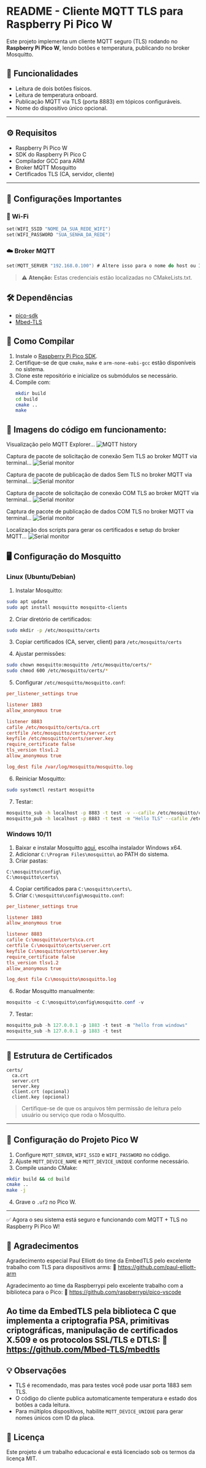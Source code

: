 # README - Cliente MQTT TLS para Raspberry Pi Pico W

Este projeto implementa um cliente MQTT seguro (TLS) rodando no **Raspberry Pi Pico W**, lendo botões e temperatura, publicando no broker Mosquitto.

## 🔹 Funcionalidades

* Leitura de dois botões físicos.
* Leitura de temperatura onboard.
* Publicação MQTT via TLS (porta 8883) em tópicos configuráveis.
* Nome do dispositivo único opcional.

---

## ⚙️ Requisitos

* Raspberry Pi Pico W
* SDK do Raspberry Pi Pico C
* Compilador GCC para ARM
* Broker MQTT Mosquitto
* Certificados TLS (CA, servidor, cliente)

---
## 🔧 Configurações Importantes

### 🔐 Wi-Fi
```c
set(WIFI_SSID "NOME_DA_SUA_REDE_WIFI")
set(WIFI_PASSWORD "SUA_SENHA_DA_REDE")
```

### ☁️ Broker MQTT
```c
set(MQTT_SERVER "192.168.0.100") # Altere isso para o nome do host ou IP do seu servidor MQTT

```
> ⚠️ **Atenção:** Estas credenciais estão localizadas no CMakeLists.txt.


## 🛠️ Dependências
- [pico-sdk](https://github.com/raspberrypi/pico-sdk)
- [Mbed-TLS](https://github.com/Mbed-TLS/mbedtls)


## 🚀 Como Compilar

1. Instale o [Raspberry Pi Pico SDK](https://github.com/raspberrypi/pico-sdk).
2. Certifique-se de que `cmake`, `make` e `arm-none-eabi-gcc` estão disponíveis no sistema.
3. Clone este repositório e inicialize os submódulos se necessário.
4. Compile com:
   ```bash
   mkdir build
   cd build
   cmake ..
   make
   ```

## 📡 Imagens do código em funcionamento:

Visualização pelo MQTT Explorer...
![MQTT history](images/01.png)

Captura de pacote de solicitação de conexão Sem TLS ao broker MQTT via terminal...
![Serial monitor](images/02.png)

Captura de pacote de publicação de dados Sem TLS no broker MQTT via terminal...
![Serial monitor](images/03.png)

Captura de pacote de solicitação de conexão COM TLS ao broker MQTT via terminal...
![Serial monitor](images/04.png)

Captura de pacote de publicação de dados COM TLS no broker MQTT via terminal...
![Serial monitor](images/05.png)

Localização dos scripts para gerar os certificados e setup do broker MQTT...
![Serial monitor](images/06.png)

## 🖥️ Configuração do Mosquitto

### Linux (Ubuntu/Debian)

1. Instalar Mosquitto:

```bash
sudo apt update
sudo apt install mosquitto mosquitto-clients
```

2. Criar diretório de certificados:

```bash
sudo mkdir -p /etc/mosquitto/certs
```

3. Copiar certificados (CA, server, client) para `/etc/mosquitto/certs`

4. Ajustar permissões:

```bash
sudo chown mosquitto:mosquitto /etc/mosquitto/certs/*
sudo chmod 600 /etc/mosquitto/certs/*
```

5. Configurar `/etc/mosquitto/mosquitto.conf`:

```conf
per_listener_settings true

listener 1883
allow_anonymous true

listener 8883
cafile /etc/mosquitto/certs/ca.crt
certfile /etc/mosquitto/certs/server.crt
keyfile /etc/mosquitto/certs/server.key
require_certificate false
tls_version tlsv1.2
allow_anonymous true

log_dest file /var/log/mosquitto/mosquitto.log
```

6. Reiniciar Mosquitto:

```bash
sudo systemctl restart mosquitto
```

7. Testar:

```bash
mosquitto_sub -h localhost -p 8883 -t test -v --cafile /etc/mosquitto/certs/ca.crt
mosquitto_pub -h localhost -p 8883 -t test -m "Hello TLS" --cafile /etc/mosquitto/certs/ca.crt
```

### Windows 10/11

1. Baixar e instalar Mosquitto [aqui](https://mosquitto.org/download/), escolha instalador Windows x64.
2. Adicionar `C:\Program Files\mosquitto\` ao PATH do sistema.
3. Criar pastas:

```
C:\mosquitto\config\
C:\mosquitto\certs\
```

4. Copiar certificados para `C:\mosquitto\certs\`.
5. Criar `C:\mosquitto\config\mosquitto.conf`:

```conf
per_listener_settings true

listener 1883
allow_anonymous true

listener 8883
cafile C:\mosquitto\certs\ca.crt
certfile C:\mosquitto\certs\server.crt
keyfile C:\mosquitto\certs\server.key
require_certificate false
tls_version tlsv1.2
allow_anonymous true

log_dest file C:\mosquitto\mosquitto.log
```

6. Rodar Mosquitto manualmente:

```powershell
mosquitto -c C:\mosquitto\config\mosquitto.conf -v
```

7. Testar:

```powershell
mosquitto_pub -h 127.0.0.1 -p 1883 -t test -m "hello from windows"
mosquitto_sub -h 127.0.0.1 -p 1883 -t test
```

---

## 📁 Estrutura de Certificados

```
certs/
  ca.crt
  server.crt
  server.key
  client.crt (opcional)
  client.key (opcional)
```

> Certifique-se de que os arquivos têm permissão de leitura pelo usuário ou serviço que roda o Mosquitto.

---

## 🔧 Configuração do Projeto Pico W

1. Configure `MQTT_SERVER`, `WIFI_SSID` e `WIFI_PASSWORD` no código.
2. Ajuste `MQTT_DEVICE_NAME` e `MQTT_DEVICE_UNIQUE` conforme necessário.
3. Compile usando CMake:

```bash
mkdir build && cd build
cmake ..
make -j
```

4. Grave o `.uf2` no Pico W.

---

✅ Agora o seu sistema está seguro e funcionando com MQTT + TLS no
Raspberry Pi Pico W!

## 🙏 Agradecimentos

Agradecimento especial Paul Elliott do time da EmbedTLS pelo excelente trabalho com TLS para dispositivos arms:
🔗 https://github.com/paul-elliott-arm

Agradecimento ao time da Raspberrypi pelo excelente trabalho com a biblioteca para o Pico:
🔗 https://github.com/raspberrypi/pico-vscode

Ao time da EmbedTLS pela biblioteca C  que implementa a criptografia PSA, primitivas criptográficas, manipulação de certificados X.509 e os protocolos SSL/TLS e DTLS:
🔗 https://github.com/Mbed-TLS/mbedtls
---

## 💡 Observações

* TLS é recomendado, mas para testes você pode usar porta 1883 sem TLS.
* O código do cliente publica automaticamente temperatura e estado dos botões a cada leitura.
* Para múltiplos dispositivos, habilite `MQTT_DEVICE_UNIQUE` para gerar nomes únicos com ID da placa.


## 📄 Licença
Este projeto é um trabalho educacional e está licenciado sob os termos da licença MIT.